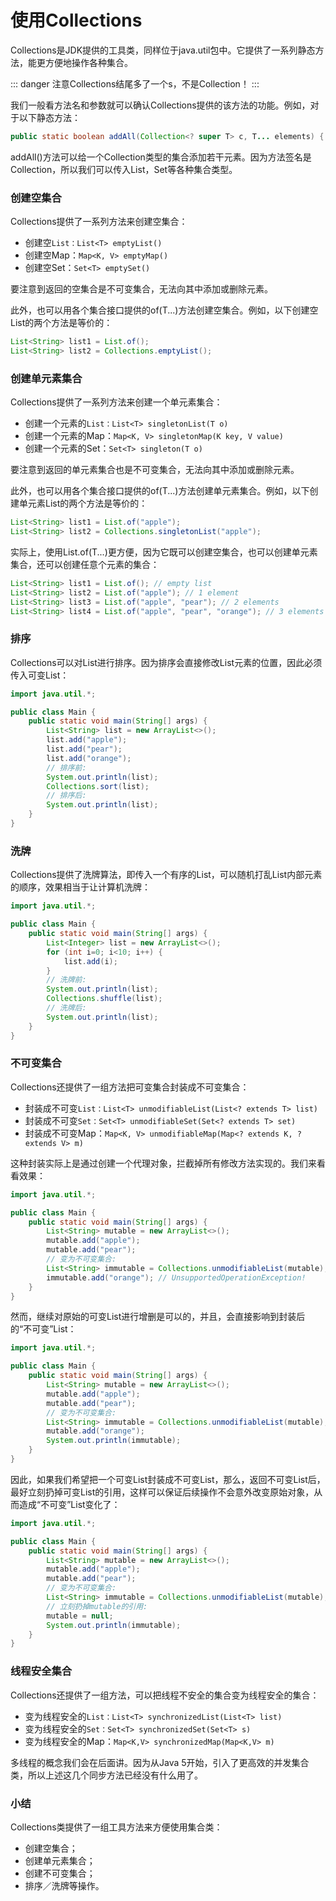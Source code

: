# 使用Collections

Collections是JDK提供的工具类，同样位于java.util包中。它提供了一系列静态方法，能更方便地操作各种集合。

::: danger
 注意Collections结尾多了一个s，不是Collection！
:::

我们一般看方法名和参数就可以确认Collections提供的该方法的功能。例如，对于以下静态方法：

~~~java
public static boolean addAll(Collection<? super T> c, T... elements) { ... }
~~~

addAll()方法可以给一个Collection类型的集合添加若干元素。因为方法签名是Collection，所以我们可以传入List，Set等各种集合类型。

### **创建空集合**
Collections提供了一系列方法来创建空集合：

+ 创建空```List：List<T> emptyList()```
+ 创建空Map：```Map<K, V> emptyMap()```
+ 创建空Set：```Set<T> emptySet()```

要注意到返回的空集合是不可变集合，无法向其中添加或删除元素。

此外，也可以用各个集合接口提供的of(T...)方法创建空集合。例如，以下创建空List的两个方法是等价的：

~~~java
List<String> list1 = List.of();
List<String> list2 = Collections.emptyList();
~~~

### **创建单元素集合**
Collections提供了一系列方法来创建一个单元素集合：

+ 创建一个元素的``List：List<T> singletonList(T o)``
+ 创建一个元素的Map：``Map<K, V> singletonMap(K key, V value)``
+ 创建一个元素的Set：``Set<T> singleton(T o)``

要注意到返回的单元素集合也是不可变集合，无法向其中添加或删除元素。

此外，也可以用各个集合接口提供的of(T...)方法创建单元素集合。例如，以下创建单元素List的两个方法是等价的：
~~~java
List<String> list1 = List.of("apple");
List<String> list2 = Collections.singletonList("apple");
~~~

实际上，使用List.of(T...)更方便，因为它既可以创建空集合，也可以创建单元素集合，还可以创建任意个元素的集合：
~~~java
List<String> list1 = List.of(); // empty list
List<String> list2 = List.of("apple"); // 1 element
List<String> list3 = List.of("apple", "pear"); // 2 elements
List<String> list4 = List.of("apple", "pear", "orange"); // 3 elements
~~~

### **排序**
Collections可以对List进行排序。因为排序会直接修改List元素的位置，因此必须传入可变List：

~~~java
import java.util.*;

public class Main {
    public static void main(String[] args) {
        List<String> list = new ArrayList<>();
        list.add("apple");
        list.add("pear");
        list.add("orange");
        // 排序前:
        System.out.println(list);
        Collections.sort(list);
        // 排序后:
        System.out.println(list);
    }
}

~~~

### **洗牌**

Collections提供了洗牌算法，即传入一个有序的List，可以随机打乱List内部元素的顺序，效果相当于让计算机洗牌：
~~~java
import java.util.*;

public class Main {
    public static void main(String[] args) {
        List<Integer> list = new ArrayList<>();
        for (int i=0; i<10; i++) {
            list.add(i);
        }
        // 洗牌前:
        System.out.println(list);
        Collections.shuffle(list);
        // 洗牌后:
        System.out.println(list);
    }
}

~~~

### **不可变集合**
Collections还提供了一组方法把可变集合封装成不可变集合：

+ 封装成不可变``List：List<T> unmodifiableList(List<? extends T> list)``
+ 封装成不可变``Set：Set<T> unmodifiableSet(Set<? extends T> set)``
+ 封装成不可变Map：``Map<K, V> unmodifiableMap(Map<? extends K, ? extends V> m)``

这种封装实际上是通过创建一个代理对象，拦截掉所有修改方法实现的。我们来看看效果：
~~~java
import java.util.*;

public class Main {
    public static void main(String[] args) {
        List<String> mutable = new ArrayList<>();
        mutable.add("apple");
        mutable.add("pear");
        // 变为不可变集合:
        List<String> immutable = Collections.unmodifiableList(mutable);
        immutable.add("orange"); // UnsupportedOperationException!
    }
}

~~~

然而，继续对原始的可变List进行增删是可以的，并且，会直接影响到封装后的“不可变”List：
~~~java
import java.util.*;

public class Main {
    public static void main(String[] args) {
        List<String> mutable = new ArrayList<>();
        mutable.add("apple");
        mutable.add("pear");
        // 变为不可变集合:
        List<String> immutable = Collections.unmodifiableList(mutable);
        mutable.add("orange");
        System.out.println(immutable);
    }
}
~~~

因此，如果我们希望把一个可变List封装成不可变List，那么，返回不可变List后，最好立刻扔掉可变List的引用，这样可以保证后续操作不会意外改变原始对象，从而造成“不可变”List变化了：

~~~java
import java.util.*;

public class Main {
    public static void main(String[] args) {
        List<String> mutable = new ArrayList<>();
        mutable.add("apple");
        mutable.add("pear");
        // 变为不可变集合:
        List<String> immutable = Collections.unmodifiableList(mutable);
        // 立刻扔掉mutable的引用:
        mutable = null;
        System.out.println(immutable);
    }
}
~~~

### **线程安全集合**
Collections还提供了一组方法，可以把线程不安全的集合变为线程安全的集合：

+ 变为线程安全的``List：List<T> synchronizedList(List<T> list)``
+ 变为线程安全的``Set：Set<T> synchronizedSet(Set<T> s)``
+ 变为线程安全的Map：``Map<K,V> synchronizedMap(Map<K,V> m)``

多线程的概念我们会在后面讲。因为从Java 5开始，引入了更高效的并发集合类，所以上述这几个同步方法已经没有什么用了。

### **小结**
Collections类提供了一组工具方法来方便使用集合类：

+ 创建空集合；
+ 创建单元素集合；
+ 创建不可变集合；
+ 排序／洗牌等操作。